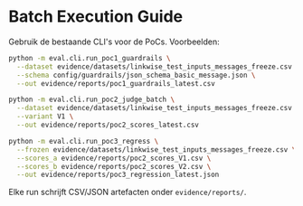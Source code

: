 # Batch Execution Guide

Gebruik de bestaande CLI's voor de PoCs. Voorbeelden:

```bash
python -m eval.cli.run_poc1_guardrails \
  --dataset evidence/datasets/linkwise_test_inputs_messages_freeze.csv \
  --schema config/guardrails/json_schema_basic_message.json \
  --out evidence/reports/poc1_guardrails_latest.csv

python -m eval.cli.run_poc2_judge_batch \
  --dataset evidence/datasets/linkwise_test_inputs_messages_freeze.csv \
  --variant V1 \
  --out evidence/reports/poc2_scores_latest.csv

python -m eval.cli.run_poc3_regress \
  --frozen evidence/datasets/linkwise_test_inputs_messages_freeze.csv \
  --scores_a evidence/reports/poc2_scores_V1.csv \
  --scores_b evidence/reports/poc2_scores_V2.csv \
  --out evidence/reports/poc3_regression_latest.json
```

Elke run schrijft CSV/JSON artefacten onder `evidence/reports/`.
